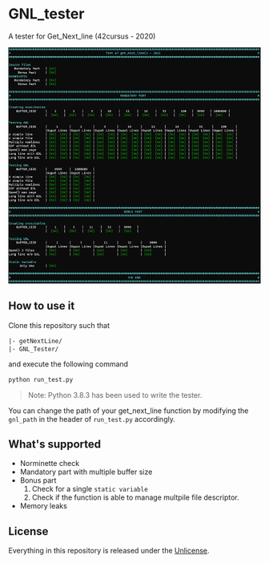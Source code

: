 # GNL_tester
A tester for Get_Next_line (42cursus - 2020)

![screenshot](./GNL_Tester.png)

## How to use it

Clone this repository such that
```
|- getNextLine/
|- GNL_Tester/
```
and execute the following command
```bash
python run_test.py
```
> Note: Python 3.8.3 has been used to write the tester.

You can change the path of your get_next_line function by modifying the ```gnl_path``` in the header of ```run_test.py``` accordingly.

## What's supported
 
 - Norminette check
 - Mandatory part with multiple buffer size
 - Bonus part
	1. Check for a single ```static variable```
	2. Check if the function is able to manage multpile file descriptor.
 - Memory leaks

## License

Everything in this repository is released under the [Unlicense](https://github.com/maxdesalle/42/blob/main/LICENSE).
